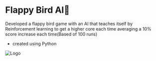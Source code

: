 
# Flappy Bird AI👋

Developed a flappy bird game with an AI that teaches itself by Reinforcement learning to get a higher core each time averaging a 10% score increase each time(Based of 100 runs)

- created using Python


![Logo](https://techcrunch.com/wp-content/uploads/2014/02/flappy.jpeg)

